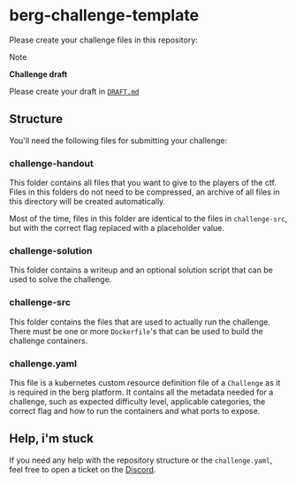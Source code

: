 # berg-challenge-template

Please create your challenge files in this repository:

> [!NOTE]
> **Challenge draft**
>
> Please create your draft in [`DRAFT.md`](./DRAFT.md)

## Structure

You'll need the following files for submitting your challenge:

### challenge-handout

This folder contains all files that you want to give to the players of the ctf.
Files in this folders do not need to be compressed, an archive of all files in this directory
will be created automatically.

Most of the time, files in this folder are identical to the files in `challenge-src`, but with
the correct flag replaced with a placeholder value.

### challenge-solution

This folder contains a writeup and an optional solution script that can be used to solve the challenge.

### challenge-src

This folder contains the files that are used to actually run the challenge. There must be one or
more `Dockerfile`'s that can be used to build the challenge containers.

### challenge.yaml

This file is a kubernetes custom resource definition file of a `Challenge` as it is required
in the berg platform. It contains all the metadata needed for a challenge, such as expected
difficulty level, applicable categories, the correct flag and how to run the containers and
what ports to expose.

## Help, i'm stuck
If you need any help with the repository structure or the `challenge.yaml`, feel free to open a ticket on the [Discord](https://discord.gg/n7SHk8guyC).
